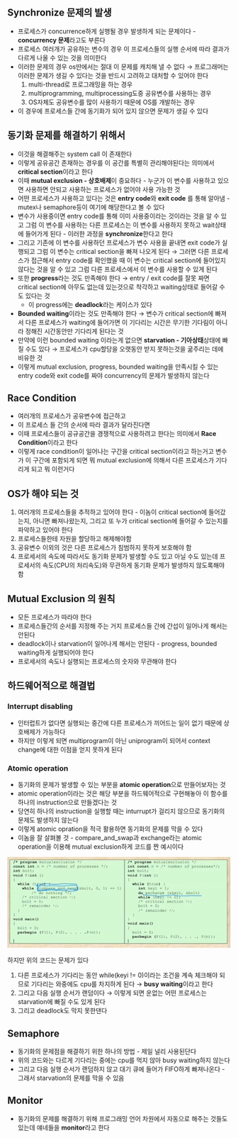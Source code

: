 ## Synchronize 문제의 발생

- 프로세스가 concurrence하게 실행될 경우 발생하게 되는 문제이다 - **concurrency 문제**라고도 부른다
- 프로세스 여러개가 공유하는 변수의 경우 이 프로세스들의 실행 순서에 따라 결과가 다르게 나올 수 있는 것을 의미한다
- 이러한 문제의 경우 os딴에서는 절대 이 문제를 캐치해 낼 수 없다 → 프로그래머는 이러한 문제가 생길 수 있다는 것을 반드시 고려하고 대처할 수 있어야 한다
	1. multi-thread로 프로그래밍을 하는 경우
	2. multiprogramming, multiprocessing도중 공유변수를 사용하는 경우
	3. OS자체도 공유변수를 많이 사용하기 때문에 OS를 개발하는 경우
- 이 경우에 프로세스들 간에 동기화가 되어 있지 않으면 문제가 생길 수 있다

## 동기화 문제를 해결하기 위해서

- 이것을 해결해주는 system call 이 존재한다
- 이렇게 공유공간 존재하는 경우를 이 공간를 특별히 관리해야된다는 의미에서 **critical section**이라고 한다
- 이때 **mutual exclusion - 상호배제**이 중요하다 - 누군가 이 변수를 사용하고 있으면 사용하면 안되고 사용하는 프로세스가 없어야 사용 가능한 것
- 어떤 프로세스가 사용하고 있다는 것은 **entry code**와 **exit code** 를 통해 알아냄 - mutex나 semaphore등이 여기에 해당한다고 볼 수 있다
- 변수가 사용중이면 entry code를 통해 이미 사용중이라는 것이라는 것을 알 수 있고 그럼 이 변수를 사용하는 다른 프로세스는 이 변수를 사용하지 못하고 wait상태에 들어가게 된다 - 이러한 과정을 **synchronize**한다고 한다
- 그리고 기존에 이 변수를 사용하던 프로세스가 변수 사용을 끝내면 exit code가 실행되고 그럼 이 변수는 critical section을 빠져 나오게 된다 → 그러면 다른 프로세스가 접근해서 entry code를 확인했을 때 이 변수는 critical section에 들어있지 않다는 것을 알 수 있고 그럼 다른 프로세스에서 이 변수를 사용할 수 있게 된다
- 또한 **progress**라는 것도 만족해야 한다 → entry / exit code를 잘못 짜면 critical section에 아무도 없는데 있는것으로 착각하고 waiting상태로 들어갈 수도 있다는 것
	- 이 progress에는 **deadlock**라는 케이스가 있다
- **Bounded waiting**이라는 것도 만족해야 한다 → 변수가 critical section에 빠져서 다른 프로세스가 waiting에 들어가면 이 기다리는 시간은 무기한 기다림이 아니라 정해진 시간동안만 기다리게 된다는 것
- 만약에 이런 bounded waiting 이라는게 없으면 **starvation - 기아상태**상태에 빠질 수도 있다 → 프로세스가 cpu할당을 오랫동안 받지 못하는것을 굶주리는 데에 비유한 것
- 이렇게 mutual exclusion, progress, bounded waiting을 만족시킬 수 있는 entry code와 exit code를 짜야 concurrency의 문제가 발생하지 않는다

## Race Condition

- 여러개의 프로세스가 공유변수에 접근하고
- 이 프로세스 들 간의 순서에 따라 결과가 달라진다면
- 이때 프로세스들이 공규공간을 경쟁적으로 사용하려고 한다는 의미에서 **Race Condition**이라고 한다
- 이렇게 race condition이 일어나는 구간을 critical section이라고 하는거고 변수가 이 구간에 포함되게 되면 뭐 mutual exclusion에 의해서 다른 프로세스가 기다리게 되고 뭐 이런거다

## OS가 해야 되는 것

1. 여러개의 프로세스들을 추적하고 있어야 한다 - 이놈이 critical section에 들어갔는지, 아니면 빠져나왔는지, 그리고 또 누가 critical section에 들어갈 수 있는지를 파악하고 있어야 한다
2. 프로세스들한테 자원을 할당하고 해제해야함
3. 공유변수 이외의 것은 다른 프로세스가 침범하지 못하게 보호해야 함
4. 프로세서의 속도에 따라서도 동기화 문제가 발생할 수도 있고 아닐 수도 있는데 프로세서의 속도(CPU의 처리속도)와 무관하게 동기화 문제가 발생하지 않도록해야 함

## Mutual Exclusion 의 원칙

- 모든 프로세스가 따라야 한다
- 프로세스들간의 순서를 지정해 주는 거지 프로세스들 간에 간섭이 일어나게 해서는 안된다
- deadlock이나 starvation이 일어나게 해서는 안된다 - progress, bounded waiting하게 실행되어야 한다
- 프로세서의 속도나 실행되는 프로세스의 숫자와 무관해야 한다

## 하드웨어적으로 해결법

### Interrupt disabling

- 인터럽트가 없다면 실행되는 중간에 다른 프로세스가 끼어드는 일이 없기 때문에 상호배제가 가능하다
- 하지만 이렇게 되면 multiprogram이 아닌 uniprogram이 되어서 context change에 대한 이점을 얻지 못하게 된다

### Atomic operation

- 동기화의 문제가 발생할 수 있는 부분을 **atomic operation**으로 만들어보자는 것
- atomic operation이라는 것은 해당 부분을 하드웨어적으로 구현해놓아 이 함수를 하나의 instruction으로 만들겠다는 것
- 당연히 하나의 instruction을 실행할 때는 inturrupt가 걸리지 않으므로 동기화의 문제도 발생하지 않는다
- 이렇게 atomic opration을 적극 활용하면 동기화의 문제를 막을 수 있다
- 이놈을 잘 살펴볼 것 - compare_and_swap과 exchange라는 atomic operation을 이용해 mutual exclusion하게 코드를 짠 예시이다

![%E1%84%8B%E1%85%B5%E1%84%85%E1%85%A9%E1%86%AB04%20-%20Concurrency%20c0c2eab10b8f40a08f1e349c9f2d59b2/image1.png](os.spring.2021.cnu.ac.kr/images/3/image1.png)

하지만 위의 코드는 문제가 있다

1. 다른 프로세스가 기다리는 동안 while(keyi != 0)이라는 조건을 계속 체크해야 되므로 기다리는 와중에도 cpu를 차지하게 된다 → **busy waiting**이라고 한다
2. 그리고 다음 실행 순서가 랜덤이다 → 이렇게 되면 운없는 어떤 프로세스는 starvation에 빠질 수도 있게 된다
3. 그리고 deadlock도 막지 못한댄다

## Semaphore

- 동기화의 문제점을 해결하기 위한 하나의 방법 - 제일 널리 사용된단다
- 위의 코드와는 다르게 기다리는 중에는 cpu를 먹지 않아 busy waiting하지 않는다
- 그리고 다음 실행 순서가 랜덤하지 않고 대기 큐에 들어가 FIFO하게 빠져나온다 - 그래서 starvation의 문제를 막을 수 있음

## Monitor

- 동기화의 문제를 해결하기 위해 프로그래밍 언어 차원에서 자동으로 해주는 것들도 있는데 얘네들을 **monitor**라고 한다